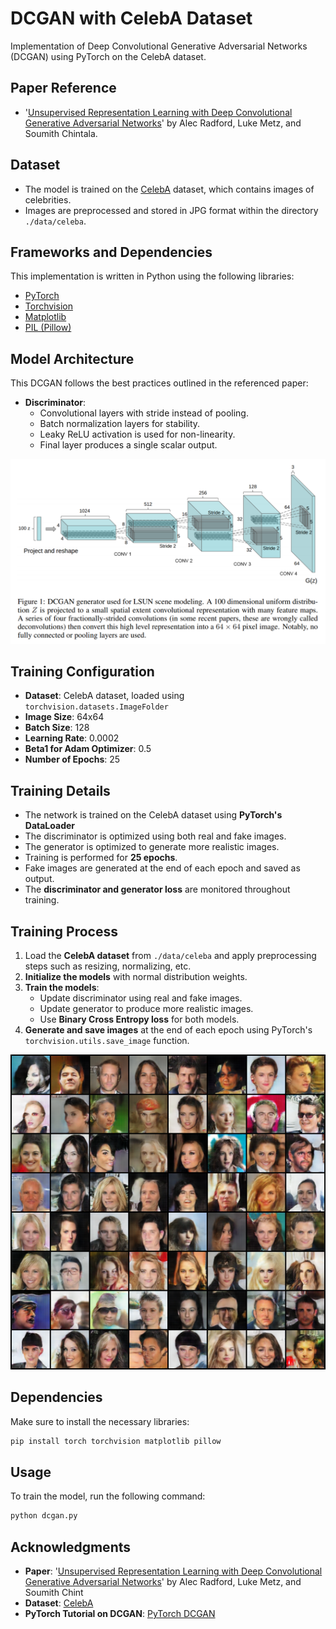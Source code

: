 # DCGAN with CelebA Dataset

Implementation of Deep Convolutional Generative Adversarial Networks (DCGAN) using PyTorch on the CelebA dataset.

## Paper Reference

- '[Unsupervised Representation Learning with Deep Convolutional Generative Adversarial Networks](https://arxiv.org/pdf/1511.06434.pdf)' by Alec Radford, Luke Metz, and Soumith Chintala.

## Dataset

- The model is trained on the [CelebA](http://mmlab.ie.cuhk.edu.hk/projects/CelebA.html) dataset, which contains images of celebrities.
- Images are preprocessed and stored in JPG format within the directory `./data/celeba`.

## Frameworks and Dependencies

This implementation is written in Python using the following libraries:

- [PyTorch](https://pytorch.org/)
- [Torchvision](https://pytorch.org/vision/stable/index.html)
- [Matplotlib](https://matplotlib.org/)
- [PIL (Pillow)](https://pillow.readthedocs.io/en/stable/)

## Model Architecture

This DCGAN follows the best practices outlined in the referenced paper:

- **Discriminator**:
  - Convolutional layers with stride instead of pooling.
  - Batch normalization layers for stability.
  - Leaky ReLU activation is used for non-linearity.
  - Final layer produces a single scalar output.

![Generator Structure](https://github.com/samisafk/DCGAN/blob/main/images/generator.png)

## Training Configuration

- **Dataset**: CelebA dataset, loaded using `torchvision.datasets.ImageFolder`
- **Image Size**: 64x64
- **Batch Size**: 128
- **Learning Rate**: 0.0002
- **Beta1 for Adam Optimizer**: 0.5
- **Number of Epochs**: 25

## Training Details

- The network is trained on the CelebA dataset using **PyTorch's DataLoader**
- The discriminator is optimized using both real and fake images.
- The generator is optimized to generate more realistic images.
- Training is performed for **25 epochs**.
- Fake images are generated at the end of each epoch and saved as output.
- The **discriminator and generator loss** are monitored throughout training.

## Training Process

1. Load the **CelebA dataset** from `./data/celeba` and apply preprocessing steps such as resizing, normalizing, etc.
2. **Initialize the models** with normal distribution weights.
3. **Train the models**:
   - Update discriminator using real and fake images.
   - Update generator to produce more realistic images.
   - Use **Binary Cross Entropy loss** for both models.
4. **Generate and save images** at the end of each epoch using PyTorch's `torchvision.utils.save_image` function.

![Generated Image](images/generated_epoch_25.png)

## Dependencies

Make sure to install the necessary libraries:

```bash
pip install torch torchvision matplotlib pillow
```

## Usage

To train the model, run the following command:

```bash
python dcgan.py
```

## Acknowledgments

- **Paper**: '[Unsupervised Representation Learning with Deep Convolutional Generative Adversarial Networks](https://arxiv.org/pdf/1511.06434.pdf)' by Alec Radford, Luke Metz, and Soumith Chint
- **Dataset**: [CelebA](http://mmlab.ie.cuhk.edu.hk/projects/CelebA.html)
- **PyTorch Tutorial on DCGAN**: [PyTorch DCGAN](https://pytorch.org/tutorials/beginner/dcgan_faces_tutorial.html)

